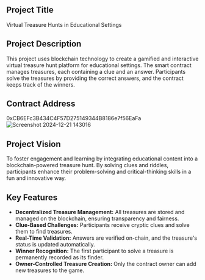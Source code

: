

## Project Title
Virtual Treasure Hunts in Educational Settings

## Project Description
This project uses blockchain technology to create a gamified and interactive virtual treasure hunt platform for educational settings. The smart contract manages treasures, each containing a clue and an answer. Participants solve the treasures by providing the correct answers, and the contract keeps track of the winners.

## Contract Address
0xCB6EFc3B434C4F57D275149344B8186e7f56EaFa
![Screenshot 2024-12-21 143016](https://github.com/user-attachments/assets/a90f424f-b494-4450-8acd-faba2d612d62)


## Project Vision
To foster engagement and learning by integrating educational content into a blockchain-powered treasure hunt. By solving clues and riddles, participants enhance their problem-solving and critical-thinking skills in a fun and innovative way.

## Key Features
- **Decentralized Treasure Management:** All treasures are stored and managed on the blockchain, ensuring transparency and fairness.
- **Clue-Based Challenges:** Participants receive cryptic clues and solve them to find treasures.
- **Real-Time Validation:** Answers are verified on-chain, and the treasure's status is updated automatically.
- **Winner Recognition:** The first participant to solve a treasure is permanently recorded as its finder.
- **Owner-Controlled Treasure Creation:** Only the contract owner can add new treasures to the game.
